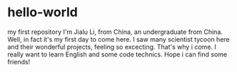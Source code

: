 # hello-world
my first repository 
I'm Jialu Li, from China, an undergraduate from China.
Well, in fact it's my first day to come here.
I saw many scientist tycoon here and their wonderful projects, feeling so excecting. 
That's why i come.
I really want to learn English and some code technics.
Hope i can find some friends!

